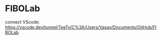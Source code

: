 # FIBOLab
connect VScode: https://vscode.dev/tunnel/TeeTy/C%3A/Users/Vasay/Documents/GitHub/FIBOLab
